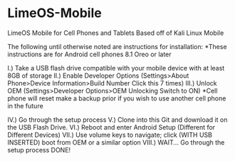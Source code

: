 # LimeOS-Mobile
LimeOS Mobile for Cell Phones and Tablets Based off of Kali Linux Mobile

The following until otherwise noted are instructions for installation:
*These instructions are for Android cell phones 8.1 Oreo or later

I.) Take a USB flash drive compatible with your mobile device with at least 8GB of storage
II.) Enable Developer Options (Settings>About Phone>Device Information>Build Number Click this 7 times)
III.) Unlock OEM (Settings>Developer Options>OEM Unlocking Switch to ON)
*Cell phone will reset make a backup prior if you wish to use another cell phone in the future

IV.) Go through the setup process
V.) Clone into this Git and download it on the USB Flash Drive.
VI.) Reboot and enter Android Setup (Different for Different Devices)
VII.) Use volume keys to navigate; click (WITH USB INSERTED) boot from OEM or a similar option
VIII.) WAIT... Go through the setup process DONE!

